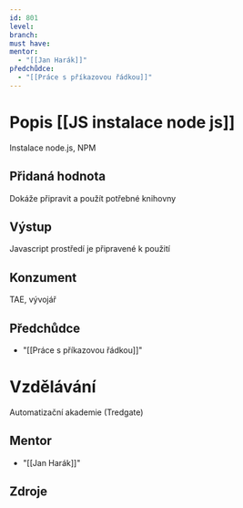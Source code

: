 ```yaml
---
id: 801
level: 
branch: 
must have: 
mentor: 
  - "[[Jan Harák]]"
předchůdce: 
  - "[[Práce s příkazovou řádkou]]"
---
```



# Popis [[JS instalace node js]]
Instalace node.js, NPM

## Přidaná hodnota
Dokáže připravit a použít potřebné knihovny

## Výstup
Javascript prostředí je připravené k použití

## Konzument
TAE, vývojář

## Předchůdce

  - "[[Práce s příkazovou řádkou]]"

# Vzdělávání
Automatizační akademie (Tredgate)

## Mentor

  - "[[Jan Harák]]"

## Zdroje
